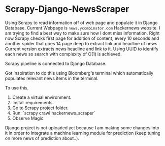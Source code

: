 # Scrapy-Django-NewsScraper
Using Scrapy to read information off of web page and populate it in Django Database. Current Webpage is `news.ycombinator.com` Hackernews website. I am trying to find a best way to make sure how I dont miss information. Right now Scrapy checks first page for addition of content, every 10 seconds and another spider that goes 14 page deep to extract link and headline of news. Current version extracts news headline and link to it. Using UUID to identify each news so search with complexity of O(1) is achieved.

Scrapy pipeline is connected to Django Database. 

Got inspiration to do this using Bloomberg's terminal which automatically populates relevant news items in the terminal.

To use this,
<ol>
  <li>Create a virtual environment.</li>
  <li>Install requirements.</li>
  <li>Go to Scrapy project folder.</li>
  <li>Run: `scrapy crawl hackernews_scraper`</li>
  <li>Observe Magic</li>
</ol>

Django project is not uploaded yet because I am making some changes into it in order to integrate a machine learning module for prediction (keep tuning on more news of prediction about..).
